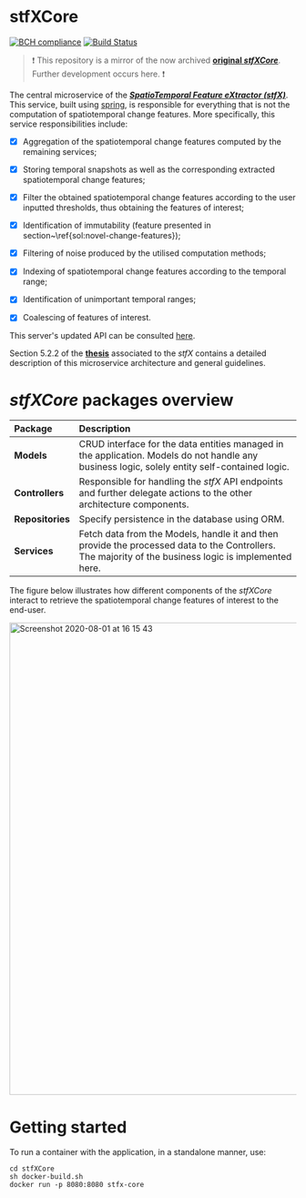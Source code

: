 # stfXCore

[![BCH compliance](https://bettercodehub.com/edge/badge/EdgarACarneiro/stfXCore?branch=master&token=351fd328face954f0ca7cfabd6e380c4dd4b4810)](https://bettercodehub.com/)
[![Build Status](https://travis-ci.com/EdgarACarneiro/stfXCore.svg?token=J52cxsfW92GANe4gUJgy&branch=master)](https://travis-ci.com/EdgarACarneiro/stfXCore)

> :exclamation: This repository is a mirror of the now archived [__original _stfXCore___](https://github.com/EdgarACarneiro/stfXCore). Further development occurs here. :exclamation:

The central microservice of the [___SpatioTemporal Feature eXtractor (stfX)___](https://github.com/EdgarACarneiro/stfX). This service, built using [spring](https://spring.io), is responsible for everything that is not the computation of spatiotemporal change features. More specifically, this service responsibilities include:
- [x] Aggregation of the spatiotemporal change features computed by the remaining services;
- [x] Storing temporal snapshots as well as the corresponding extracted spatiotemporal change features;
- [x] Filter the obtained spatiotemporal change features according to the user inputted thresholds, thus obtaining the features of interest;
- [x] Identification of immutability (feature presented in section~\ref{sol:novel-change-features});
- [x] Filtering of noise produced by the utilised computation methods;
- [x] Indexing of spatiotemporal change features according to the temporal range;
- [x] Identification of unimportant temporal ranges;
- [x] Coalescing of features of interest.


This server's updated API can be consulted [here](https://app.swaggerhub.com/apis-docs/EdgarACarneiro/thesis/2.1.1).

Section 5.2.2 of the __[thesis](https://github.com/EdgarACarneiro/stfX/blob/master/docs/thesis.pdf)__ associated to the _stfX_ contains a detailed description of this microservice architecture and general guidelines.

# _stfXCore_ packages overview

| __Package__ | __Description__ |
|:-|:-|
| __Models__ | CRUD interface for the data entities managed in the application. Models do not handle any business logic, solely entity self-contained logic. |
| __Controllers__ | Responsible for handling the _stfX_ API endpoints and further delegate actions to the other architecture components. |
| __Repositories__ | Specify persistence in the database using ORM. |
| __Services__ | Fetch data from the Models, handle it and then provide the processed data to the Controllers. The majority of the business logic is implemented here. |

The figure below illustrates how different components of the _stfXCore_ interact to retrieve the spatiotemporal change features of interest to the end-user.

<img width="830" alt="Screenshot 2020-08-01 at 16 15 43" src="https://user-images.githubusercontent.com/22712373/89104591-4cba5080-d412-11ea-8187-4e093caf5b8c.png">

# Getting started

To run a container with the application, in a standalone manner, use:
```shell
cd stfXCore
sh docker-build.sh
docker run -p 8080:8080 stfx-core
```
